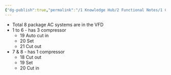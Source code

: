 ```yaml
---
{"dg-publish":true,"permalink":"/1 Knowledge Hub/2 Functional Notes/1 Career Notes/3 TSTPS Kaniha Technical Notes/7 Other Systems Notes/ID Fan VFD AC package/","noteIcon":""}
---
```


- Total 8 package AC systems are in the VFD
- 1 to 6 - has 3 compressor
	- 19 Auto cut in
	- 20 Set
	- 21 Cut out
- 7 & 8 - has 1 compressor 
	- 18 Cut out
	- 19 Set
	- 20 Cut in